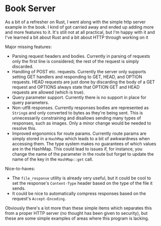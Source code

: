 # Book Server

As a bit of a refresher on Rust, I went along with the simple http server example in the book. I kind of got carried away and ended up adding more and more features to it. It's still not at all practical, but I'm happy with it and I've learned a bit about Rust and a bit about HTTP through working on it

Major missing features:

- Parsing request headers and bodies. Currently in parsing of requests only the first line is considered; the rest of the request is simply discarded.
- Handling of POST etc. requests. Currently the server only supports setting GET handlers and responding to GET, HEAD, and OPTION requests. HEAD requests are just done by discarding the body of a GET request and OPTIONS always state that OPTION GET and HEAD requests are allowed (which is true).
- Query parameter support. Currently there is no support in place for query parameters.
- Non-utf8 responses. Currently responses bodies are represented as `String`s and only converted to bytes as they're being sent. This is unnecessarily constraining and disallows sending many types of responses, such as images. Only a minor change would be needed to resolve this.
- Improved ergonomics for route params. Currently route params are simply stored in a `HashMap` which leads to a bit of awkwardness when accessing them. The type system makes no guarantees of which values are in the HashMap. This could lead to issues if, for instance, you change the name of the parameter in the route but forget to update the name of the key in the `HashMap::get` call.

Nice-to-haves:

- The `file_response` utility is already very useful, but it could be cool to set the response's `Content-Type` header based on the type of the file it sends.
- It could be nice to automatically compress responses based on the request's `Accept-Encoding`.

Obviously there's a lot more than these simple items which separates this from a proper HTTP server (no thought has been given to security), but these are some simple examples of areas where this program is lacking.
